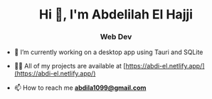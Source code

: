 <h1 align="center">Hi 👋, I'm Abdelilah El Hajji</h1>
<h3 align="center">Web Dev </h3> 

- 🔭 I’m currently working on a desktop app using Tauri and SQLite

- 👨‍💻 All of my projects are available at [https://abdi-el.netlify.app/](https://abdi-el.netlify.app/)

- 📫 How to reach me **abdila1099@gmail.com**

